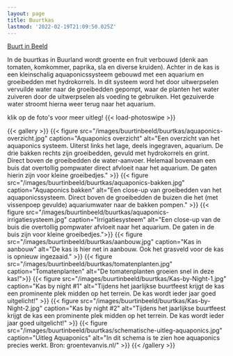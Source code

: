 ```yaml
---
layout: page
title: Buurtkas
lastmod: '2022-02-19T21:09:50.025Z'
--- 
```

[Buurt in Beeld](/buurtinbeeld/)  

In de buurtkas in Buurland wordt groente en fruit verbouwd (denk aan tomaten, komkommer, paprika, sla en diverse kruiden). Achter in de kas is een kleinschalig aquaponicssysteem gebouwd met een aquarium en groeibedden met hydrokorrels. In dit systeem word het door uitwerpselen vervuilde water naar de groeibedden gepompt, waar de planten het water zuiveren door de uitwerpselen als voeding te gebruiken. Het gezuiverde water stroomt hierna weer terug naar het aquarium.


klik op de foto's voor meer uitleg!
{{< load-photoswipe >}}

{{< gallery >}}
  {{< figure src="/images/buurtinbeeld/buurtkas/aquaponics-overzicht.jpg" caption="Aquaponics overzicht" alt="Een overzicht van het aquaponics systeem. Uiterst links het lage, deels ingegraven, aquarium. De drie bakken rechts zijn groeibedden, gevuld met hydrokorrels en grint. Direct boven de groeibedden de water-aanvoer. Helemaal bovenaan een buis dat overtollig pompwater direct afvloeit naar het aquarium. De gaten hierin zijn voor kleine groeibedjes." >}}
  {{< figure src="/images/buurtinbeeld/buurtkas/aquaponics-bakken.jpg" caption="Aquaponics bakken" alt="Een close-up van groeibedden van het aquaponicssysteem. Direct boven de groeibedden de buizen die het (met vissenpoep gevulde) aquariumwater naar de bakken pompen." >}}
  {{< figure src="/images/buurtinbeeld/buurtkas/aquaponics-irrigatiesysteem.jpg" caption="Irrigatiesysteem" alt="Een close-up van de buis die overtollig pompwater afvloeit naar het aquarium. De gaten in de buis zijn voor kleine groeibedjes.">}}
  {{< figure src="/images/buurtinbeeld/buurtkas/aanbouw.jpg" caption="Kas in aanbouw" alt="De kas is hier net in aanbouw. Ook het grasveld voor de kas is opnieuw ingezaaid." >}}
  {{< figure src="/images/buurtinbeeld/buurtkas/tomatenplanten.jpg" caption="Tomatenplanten" alt="De tomatenplanten groeien snel in deze kas!">}}
  {{< figure src="/images/buurtinbeeld/buurtkas/Kas-by-Night-1.jpg" caption="Kas by night #1" alt="Tijdens het jaarlijkse buurtfeest krijgt de kas een prominente plek midden op het terrein. De kas wordt ieder jaar goed uitgelicht!" >}}
  {{< figure src="/images/buurtinbeeld/buurtkas/Kas-by-Night-2.jpg" caption="Kas by night #2" alt="Tijdens het jaarlijkse buurtfeest krijgt de kas een prominente plek midden op het terrein. De kas wordt ieder jaar goed uitgelicht!" >}}
  {{< figure src="/images/buurtinbeeld/buurtkas/schematische-uitleg-aquaponics.jpg" caption="Uitleg Aquaponics" alt="In dit schema is te zien hoe aquaponics precies werkt. Bron: groentevanvis.nl/" >}}
{{< /gallery >}}

